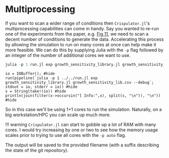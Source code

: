 # Multiprocessing

If you want to scan a wider range of conditions then `Crispulator.jl`'s
multiprocessing capabilities can come in handy. Say you wanted to re-run one of
the experiments from the paper, e.g. 
[Fig
11](https://bmcbioinformatics.biomedcentral.com/articles/10.1186/s12859-017-1759-9/figures/11), 
we need to scan a decent number of conditions to generate the data. Accelerating
this process by allowing the simulation to run on many cores at once can help
make it more feasible. We can do this by supplying Julia with the `-p` flag
followed by an integer of the number of additional cores we want to use.

```julia
julia -p 1 run.jl exp growth_sensitivity_library.jl growth_sensitivity_lib.csv
```

```@example
io = IOBuffer(); #hide
run(pipeline(`julia -p 1 ../../run.jl exp growth_sensitivity_library.jl growth_sensitivity_lib.csv --debug`; stdout = io, stderr = io)) #hide
s = String(take!(io)) #hide
println(join(filter(x->occursin("[ Info:",x), split(s, "\n")), "\n")) #hide
```

So in this case we'll be using 1+1 cores to run the simulation. Naturally, on a
big workstation/HPC you can scale up much more.

!!! warning
    `Crispulator.jl` can start to gobble up a lot of RAM with many cores. I
    would try increasing by one or two to see how the memory usage scales prior
    to trying to use all cores with the `-p auto` flag.

The output will be saved to the provided filename (with a suffix describing the
state of the git repository).